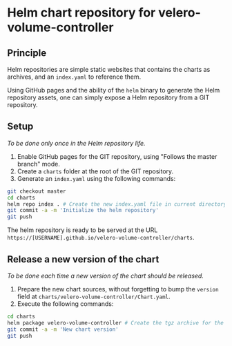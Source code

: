 Helm chart repository for velero-volume-controller
==================================================

Principle
---------

Helm repositories are simple static websites that contains the charts as archives, and an `index.yaml` to reference them.

Using GitHub pages and the ability of the `helm` binary to generate the Helm repository assets, one can simply expose a Helm repository from a GIT repository.

Setup
-----

_To be done only once in the Helm repository life._

1. Enable GitHub pages for the GIT repository, using "Follows the master branch" mode.
2. Create a `charts` folder at the root of the GIT repository.
3. Generate an `index.yaml` using the following commands:

```bash
git checkout master
cd charts
helm repo index . # Create the new index.yaml file in current directory
git commit -a -m 'Initialize the helm repository'
git push
```

The helm repository is ready to be served at the URL `https://[USERNAME].github.io/velero-volume-controller/charts`.

Release a new version of the chart
----------------------------------

_To be done each time a new version of the chart should be released._

1. Prepare the new chart sources, without forgetting to bump the `version` field at `charts/velero-volume-controller/Chart.yaml`.
2. Execute the following commands:

```bash
cd charts
helm package velero-volume-controller # Create the tgz archive for the new version of the chart in current directory
git commit -a -m 'New chart version'
git push
```
